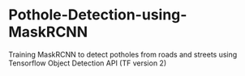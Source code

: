 # Pothole-Detection-using-MaskRCNN
Training MaskRCNN to detect potholes from roads and streets using Tensorflow Object Detection API (TF version 2)
